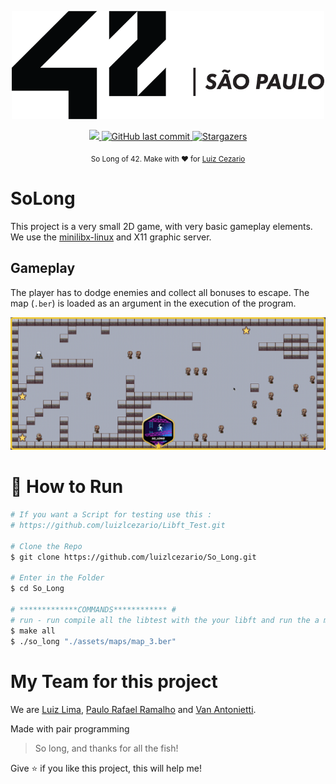 
<div>
<p align="center">
   <img src="./.github/42.png" alt="Github-Explorer" width="500"/>
</p>
</div>
<p align="center">	

  <a aria-label="Completed" href="https://www.42sp.org.br/">
    <img src="https://img.shields.io/badge/42.sp-So_Long-682998?logo="></img>
  </a>
  <a href="https://github.com/Face-Tattoo/So_Long/commits/master">
    <img alt="GitHub last commit" src="https://img.shields.io/github/last-commit/Face-Tattoo/So_Long?color=682998">
  </a> 

  <a href="https://github.com/Face-Tattoo/So_Long/stargazers">
    <img alt="Stargazers" src="https://img.shields.io/github/stars/Face-Tattoo/So_Long?color=682998&logo=github">
  </a>
</p>

<div align="center">
  <sub>So Long of 42. Make with ❤︎ for
        <a href="https://github.com/luizlcezario">Luiz Cezario</a> 
    </a>
  </sub>
</div>

# SoLong

This project is a very small 2D game, with very basic gameplay elements. We use the [minilibx-linux](https://github.com/42Paris/minilibx-linux) and X11 graphic server. 

## Gameplay
The player has to dodge enemies and collect all bonuses to escape. The map (`.ber`) is loaded as an argument in the execution of the program.
<div align="center">
<img src="./.github/so_long.gif">
</div>

# :construction_worker: How to Run
```bash
# If you want a Script for testing use this :
# https://github.com/luizlcezario/Libft_Test.git

# Clone the Repo
$ git clone https://github.com/luizlcezario/So_Long.git

# Enter in the Folder
$ cd So_Long

# *************COMMANDS************ #
# run - run compile all the libtest with the your libft and run the a map
$ make all 
$ ./so_long "./assets/maps/map_3.ber"

```

# My Team for this project
We are [Luiz Lima](http://github.com/luizlcezario), [Paulo Rafael Ramalho](http://github.com/yaten) and [Van Antonietti](http://github.com/VanAntonietti).

Made with pair programming

> So long, and thanks for all the fish!

Give ⭐️ if you like this project, this will help me!
